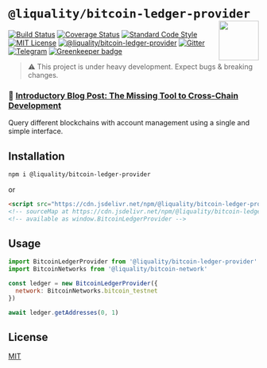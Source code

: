 # `@liquality/bitcoin-ledger-provider` <img align="right" src="https://raw.githubusercontent.com/liquality/chainabstractionlayer/master/liquality-logo.png" height="80px" />


[![Build Status](https://travis-ci.com/liquality/chainabstractionlayer.svg?branch=master)](https://travis-ci.com/liquality/chainabstractionlayer)
[![Coverage Status](https://coveralls.io/repos/github/liquality/chainabstractionlayer/badge.svg?branch=master)](https://coveralls.io/github/liquality/chainabstractionlayer?branch=master)
[![Standard Code Style](https://img.shields.io/badge/codestyle-standard-brightgreen.svg)](https://github.com/standard/standard)
[![MIT License](https://img.shields.io/badge/license-MIT-brightgreen.svg)](../../LICENSE.md)
[![@liquality/bitcoin-ledger-provider](https://img.shields.io/npm/dt/@liquality/bitcoin-ledger-provider.svg)](https://npmjs.com/package/@liquality/bitcoin-ledger-provider)
[![Gitter](https://img.shields.io/gitter/room/liquality/Lobby.svg)](https://gitter.im/liquality/Lobby?source=orgpage)
[![Telegram](https://img.shields.io/badge/chat-on%20telegram-blue.svg)](https://t.me/Liquality) [![Greenkeeper badge](https://badges.greenkeeper.io/liquality/chainabstractionlayer.svg)](https://greenkeeper.io/)

> :warning: This project is under heavy development. Expect bugs & breaking changes.

### :pencil: [Introductory Blog Post: The Missing Tool to Cross-Chain Development](https://medium.com/liquality/the-missing-tool-to-cross-chain-development-2ebfe898efa1)


Query different blockchains with account management using a single and simple interface.


## Installation

```bash
npm i @liquality/bitcoin-ledger-provider
```

or

```html
<script src="https://cdn.jsdelivr.net/npm/@liquality/bitcoin-ledger-provider@0.2.2/dist/bitcoin-ledger-provider.min.js"></script>
<!-- sourceMap at https://cdn.jsdelivr.net/npm/@liquality/bitcoin-ledger-provider@0.2.2/dist/bitcoin-ledger-provider.min.js.map -->
<!-- available as window.BitcoinLedgerProvider -->
```


## Usage

```js
import BitcoinLedgerProvider from '@liquality/bitcoin-ledger-provider'
import BitcoinNetworks from '@liquality/bitcoin-network'

const ledger = new BitcoinLedgerProvider({
  network: BitcoinNetworks.bitcoin_testnet
})

await ledger.getAddresses(0, 1)
```


## License

[MIT](../../LICENSE.md)
